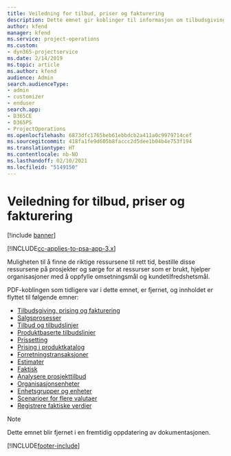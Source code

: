 ```yaml
---
title: Veiledning for tilbud, priser og fakturering
description: Dette emnet gir koblinger til informasjon om tilbudsgiving, fakturering og prising i Project Service Automation.
author: kfend
manager: kfend
ms.service: project-operations
ms.custom:
- dyn365-projectservice
ms.date: 2/14/2019
ms.topic: article
ms.author: kfend
audience: Admin
search.audienceType:
- admin
- customizer
- enduser
search.app:
- D365CE
- D365PS
- ProjectOperations
ms.openlocfilehash: 6873dfc1765beb61ebbdcb2a411a0c9979714cef
ms.sourcegitcommit: 418fa1fe9d605b8faccc2d5dee1b04b4e753f194
ms.translationtype: HT
ms.contentlocale: nb-NO
ms.lasthandoff: 02/10/2021
ms.locfileid: "5149150"
---
```

# <a name="basic-guide-to-quoting-pricing-and-billing"></a>Veiledning for tilbud, priser og fakturering

[!include [banner](../../includes/psa-now-project-operations.md)]

[!INCLUDE[cc-applies-to-psa-app-3.x](../../includes/cc-applies-to-psa-app-3x.md)]

Muligheten til å finne de riktige ressursene til rett tid, bestille disse ressursene på prosjekter og sørge for at ressurser som er brukt, hjelper organisasjoner med å oppfylle omsetningsmål og kundetilfredshetsmål. 

PDF-koblingen som tidligere var i dette emnet, er fjernet, og innholdet er flyttet til følgende emner:

- [Tilbudsgiving, prising og fakturering](../quote-bill-price.md)
- [Salgsprosesser](../basic-sales-process.md)
- [Tilbud og tilbudslinjer](../basic-quote-lines.md)
- [Produktbaserte tilbudslinjer](../product-based-quote-lines.md)
- [Prissetting](../basic-pricing.md)
- [Prising i produktkatalog](../product-catalog-pricing.md)
- [Forretningstransaksjoner](../basic-business-transactions.md)
- [Estimater](../estimates.md)
- [Faktisk](../actuals.md)
- [Analysere prosjekttilbud](../basic-analyzing-quotes.md)
- [Organisasjonsenheter](../advanced-organizational.md)
- [Enhetsgrupper og enheter](../advanced-units.md)
- [Scenarioer for flere valutaer](../advanced-currency.md)
- [Registrere faktiske verdier](../advanced-actuals.md)

> [!NOTE]
> Dette emnet blir fjernet i en fremtidig oppdatering av dokumentasjonen. 


[!INCLUDE[footer-include](../../includes/footer-banner.md)]